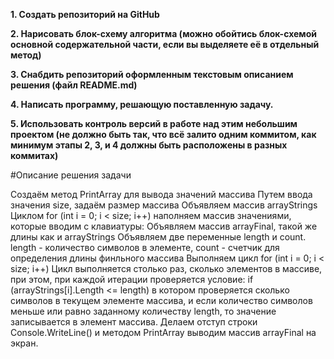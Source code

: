 **1. Создать репозиторий на GitHub**

**2. Нарисовать блок-схему алгоритма (можно обойтись блок-схемой основной содержательной части, если вы выделяете её в отдельный метод)**

**3. Снабдить репозиторий оформленным текстовым описанием решения (файл README.md)**

**4. Написать программу, решающую поставленную задачу.**

**5. Использовать контроль версий в работе над этим небольшим проектом (не должно быть так, что всё залито одним коммитом, как минимум этапы 2, 3, и 4 должны быть расположены в разных коммитах)**

#Описание решения задачи

Создаём метод PrintArray для вывода значений массива Путем ввода значения size, задаём размер массива Объявляем массив arrayStrings Циклом for (int i = 0; i < size; i++) наполняем массив значениями, которые вводим с клавиатуры: Объявляем массив arrayFinal, такой же длины как и arrayStrings Объявляем две переменные length и count. length - количество символов в элементе, count - счетчик для определения длины финльного массива Выполняем цикл for (int i = 0; i < size; i++) Цикл выполняется столько раз, сколько элементов в массиве, при этом, при каждой итерации проверяется условие: if (arrayStrings[i].Length <= length) в котором проверяется сколько символов в текущем элементе массива, и если количество символов меньше или равно заданному количеству length, то значение записывается в элемент массива. Делаем отступ строки Console.WriteLine() и методом PrintArray выводим массив arrayFinal на экран.